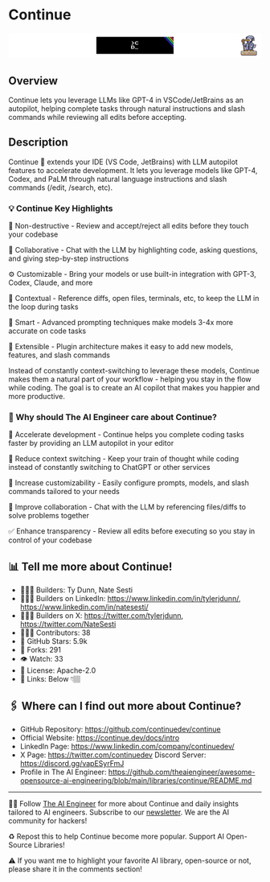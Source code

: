 # Continue
![The AI Engineer presents Continue](continue_1920x192.png)
## Overview
Continue lets you leverage LLMs like GPT-4 in VSCode/JetBrains as an autopilot, helping complete tasks through natural instructions and slash commands while reviewing all edits before accepting.

## Description
Continue 🚀 extends your IDE (VS Code, JetBrains) with LLM autopilot features to accelerate development. It lets you leverage models like GPT-4, Codex, and PaLM through natural language instructions and slash commands (/edit, /search, etc).

### 💡 Continue Key Highlights

🔁 Non-destructive - Review and accept/reject all edits before they touch your codebase

🤝 Collaborative - Chat with the LLM by highlighting code, asking questions, and giving step-by-step instructions

⚙️ Customizable - Bring your models or use built-in integration with GPT-3, Codex, Claude, and more

📑 Contextual - Reference diffs, open files, terminals, etc, to keep the LLM in the loop during tasks

🧮 Smart - Advanced prompting techniques make models 3-4x more accurate on code tasks

🔌 Extensible - Plugin architecture makes it easy to add new models, features, and slash commands

Instead of constantly context-switching to leverage these models, Continue makes them a natural part of your workflow - helping you stay in the flow while coding. The goal is to create an AI copilot that makes you happier and more productive.

### 🤔 Why should The AI Engineer care about Continue?

🚀 Accelerate development - Continue helps you complete coding tasks faster by providing an LLM autopilot in your editor

🧠 Reduce context switching - Keep your train of thought while coding instead of constantly switching to ChatGPT or other services

🔧 Increase customizability - Easily configure prompts, models, and slash commands tailored to your needs

👥 Improve collaboration - Chat with the LLM by referencing files/diffs to solve problems together

✅ Enhance transparency - Review all edits before executing so you stay in control of your codebase


## 📊 Tell me more about Continue!
* 👷🏽‍♀️ Builders: Ty Dunn, Nate Sesti
* 👩🏽‍💼 Builders on LinkedIn: https://www.linkedin.com/in/tylerjdunn/, https://www.linkedin.com/in/natesesti/
* 👩🏽‍🏭 Builders on X: https://twitter.com/tylerjdunn, https://twitter.com/NateSesti
* 👩🏽‍💻 Contributors: 38
* 💫 GitHub Stars: 5.9k
* 🍴 Forks: 291
* 👁️ Watch: 33
* 🪪 License: Apache-2.0
* 🔗 Links: Below 👇🏽

## 🖇️ Where can I find out more about Continue?
* GitHub Repository: https://github.com/continuedev/continue
* Official Website: https://continue.dev/docs/intro
* LinkedIn Page: https://www.linkedin.com/company/continuedev/ 
* X Page: https://twitter.com/continuedev
Discord Server: https://discord.gg/vapESyrFmJ
* Profile in The AI Engineer: https://github.com/theaiengineer/awesome-opensource-ai-engineering/blob/main/libraries/continue/README.md

---
🧙🏽 Follow [The AI Engineer](https://www.linkedin.com/company/theaiengineer/) for more about Continue and daily insights tailored to AI engineers. Subscribe to our [newsletter](http://theaiengineerco.substack.com). We are the AI community for hackers!

♻️ Repost this to help Continue become more popular. Support AI Open-Source Libraries!

⚠️ If you want me to highlight your favorite AI library, open-source or not, please share it in the comments section!
